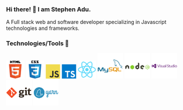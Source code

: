 ### Hi there! 👋 I am Stephen Adu.

A Full stack web and software developer specializing in Javascript technologies and frameworks.


### Technologies/Tools 🧰

<img src="https://github.com/devicons/devicon/blob/master/icons/html5/html5-original-wordmark.svg" alt="html svg image" width="50px" height="50px" /> <img src="https://github.com/devicons/devicon/blob/master/icons/css3/css3-original-wordmark.svg" alt="css3 svg image" width="50px" height="50px"/> <img src="https://github.com/devicons/devicon/blob/master/icons/javascript/javascript-original.svg" alt="javascript svg image" width="40px" height="40px"/> <img src="https://github.com/devicons/devicon/blob/master/icons/typescript/typescript-original.svg" alt="typescript logo" width="40px" height="40px"/> <img src="https://github.com/devicons/devicon/blob/master/icons/react/react-original.svg" alt="react svg image" width="50px" height="50px" /> <img src="https://github.com/devicons/devicon/blob/master/icons/mysql/mysql-original-wordmark.svg" alt="mysql svg image" width="70px" height="70px"/> <img src="https://github.com/devicons/devicon/blob/master/icons/nodejs/nodejs-original-wordmark.svg" alt="node.js svg image" width="70px" height="70px"/> <img src="https://github.com/devicons/devicon/blob/master/icons/visualstudio/visualstudio-plain-wordmark.svg" alt="vs code svg image" width="70px" height="70px" /> <img src="https://github.com/devicons/devicon/blob/master/icons/git/git-original-wordmark.svg" alt="git svg image" with="70px" height="70px" /> <img src="https://github.com/devicons/devicon/blob/master/icons/yarn/yarn-original-wordmark.svg" alt="yarn svg image" width="70px" heght="70px" />

<!--
**STEP0HEN/STEP0HEN** is a ✨ _special_ ✨ repository because its `README.md` (this file) appears on your GitHub profile.

Here are some ideas to get you started:

- 🔭 I’m currently working on ...
- 🌱 I’m currently learning ...
- 👯 I’m looking to collaborate on ...
- 🤔 I’m looking for help with ...
- 💬 Ask me about ...
- 📫 How to reach me: ...
- 😄 Pronouns: ...
- ⚡ Fun fact: ...
-->
